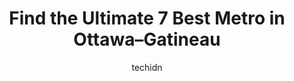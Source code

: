 ---
layout: ampstory
image: https://i0.wp.com/www.auto.or.id/wp-content/uploads/2023/06/mckeen-metro-glebe-0-ottawa-gatineau-1686322914.jpeg?resize=640,853
author: techidn
featured: false
description: Ottawa–Gatineau, Ontario / Quebec, Canada is a haven for Metro enthusiasts, boasting an impressive array of 7 top-notch establishments. Whether youre a seasoned connoisseur or simply curi
title: Find the Ultimate 7 Best Metro in Ottawa–Gatineau
cover:
   title: Find the Ultimate 7 Best Metro in Ottawa–Gatineau
   subtitle: AUTO.OR.ID
   background: https://www.auto.or.id/wp-content/uploads/2023/06/mckeen-metro-glebe-0-ottawa-gatineau-1686322914.jpeg

pages: 
 - layout: thirds
   top: <h1>#1 Metro Plus Montee Paiement</h1>
   bottom: "<p>Love the fact that veeeery slowly but surely theyre starting to put more organic food on their shelves. Still to see a champion who bestowes real sour cream (not the who</p>"
   background: https://www.auto.or.id/wp-content/uploads/2023/06/mckeen-metro-glebe-1-ottawa-gatineau-1686322915.jpeg
   backgroundblur: true
 - layout: thirds
   top: <h1>#2 Metro</h1>
   bottom: "<p>1705 Merivale Rd, Nepean, ON K2E 8B8, Canada</p>"
   background: https://www.auto.or.id/wp-content/uploads/2023/06/mckeen-metro-glebe-2-ottawa-gatineau-1686322916.jpeg
   cta:
      link: https://www.auto.or.id/find-the-ultimate-7-best-metro-in-ottawa-gatineau/
      text: Find the Ultimate 7 Best Metro in Ottawa–Gatineau
 - layout: thirds
   top: <h1>#3 Metro Plus Cité des Jeunes</h1>
   bottom: "<p>214 Boulevard de la Cité-des-Jeunes, Gatineau, Quebec J8Y 6S8, Canada</p>"
   background: https://images.unsplash.com/photo-1502158895-0d817974dfaf?ixlib=rb-4.0.3&ixid=MnwxMjA3fDB8MHxwaG90by1wYWdlfHx8fGVufDB8fHx8&auto=format&fit=crop&w=640&h=853&q=80
   cta:
      link: https://www.auto.or.id/find-the-ultimate-7-best-metro-in-ottawa-gatineau/
      text: Find the Ultimate 7 Best Metro in Ottawa–Gatineau
 - layout: thirds
   top: <h1>#4 Metro Plus Kelly Maloney</h1>
   bottom: "<p>910 Boulevard Maloney E Métro, Gatineau, Quebec J8P 1H5, Canada</p>"
   background: https://images.unsplash.com/photo-1604755940773-d7d32c4e43e1?ixlib=rb-4.0.3&ixid=MnwxMjA3fDB8MHxwaG90by1wYWdlfHx8fGVufDB8fHx8&auto=format&fit=crop&w=640&h=853&q=80
   cta:
      link: https://www.auto.or.id/find-the-ultimate-7-best-metro-in-ottawa-gatineau/
      text: Find the Ultimate 7 Best Metro in Ottawa–Gatineau
 - layout: thirds
   top: <h1>#5 Metro Elmvale</h1>
   bottom: "<p>2261 Walkley Rd, Ottawa, ON K1G 3G8, Canada</p>"
   background: https://images.unsplash.com/photo-1513219872556-78665cfff8bb?ixlib=rb-4.0.3&ixid=MnwxMjA3fDB8MHxwaG90by1wYWdlfHx8fGVufDB8fHx8&auto=format&fit=crop&w=640&h=853&q=80
   cta:
      link: https://www.auto.or.id/find-the-ultimate-7-best-metro-in-ottawa-gatineau/
      text: Find the Ultimate 7 Best Metro in Ottawa–Gatineau
 - layout: thirds
   top: <h1>#6 Metro Plus Greber</h1>
   bottom: "<p>499 Bd Gréber, Gatineau, QC J8T 0B3, Canada</p>"
   background: https://images.unsplash.com/photo-1621772991673-de61ffe34408?ixlib=rb-4.0.3&ixid=MnwxMjA3fDB8MHxwaG90by1wYWdlfHx8fGVufDB8fHx8&auto=format&fit=crop&w=640&h=853&q=80
   cta:
      link: https://www.auto.or.id/find-the-ultimate-7-best-metro-in-ottawa-gatineau/
      text: Find the Ultimate 7 Best Metro in Ottawa–Gatineau
 - layout: thirds
   top: <h1>#7 Metro Southgate</h1>
   bottom: "<p>2515 Bank St, Ottawa, ON K1V 0Y5, Canada</p>"
   background: https://images.unsplash.com/photo-1625863929285-5e37a6b0df1c?ixlib=rb-4.0.3&ixid=MnwxMjA3fDB8MHxwaG90by1wYWdlfHx8fGVufDB8fHx8&auto=format&fit=crop&w=640&h=853&q=80
   cta:
      link: https://www.auto.or.id/find-the-ultimate-7-best-metro-in-ottawa-gatineau/
      text: Find the Ultimate 7 Best Metro in Ottawa–Gatineau
 - layout: thirds
   middle: Continue reading...
   background: https://images.unsplash.com/photo-1635249477961-163809b2f764?ixlib=rb-4.0.3&ixid=MnwxMjA3fDB8MHxwaG90by1wYWdlfHx8fGVufDB8fHx8&auto=format&fit=crop&w=640&h=853&q=80
   cta:
      link: https://www.auto.or.id/find-the-ultimate-7-best-metro-in-ottawa-gatineau/
      text: Find the Ultimate 7 Best Metro in Ottawa–Gatineau

---